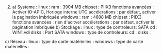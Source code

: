 2. a) Systeme : 
linux : 
    ram : 3904 MB
    chipset : PIIX3
    fonctions avancées : Activer IO-APIC, Horloge interne UTC
    accélerations :  par défaut, activer la pagination imbriquée
windows :
    ram : 4608 MB 
    chipset : PIIX3
    fonctions avancées : rien d'acitver
    accélerations : par défaut, activer la pagination imbriquée
b) Stockage :
linux : 
    type de controleurs: SATA 
    cd : WIN1.vdi 
    disks :  Port SATA
windows :
    type de controleurs: 
    cd : 
    disks :

c) Réseau :
linux : 
    type de carte matérielles :
windows :
    type de carte matérielles :



